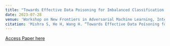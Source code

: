 ```yaml
---
title: "Towards Effective Data Poisoning for Imbalanced Classification."
date: 2023-07-28
venue: 'Workshop on New Frontiers in Adversarial Machine Learning, International Conference on Machine Learning'
citation: 'Mishra S, He H, Wang H. “Towards Effective Data Poisoning for Imbalanced Classification.” AdvML Frontiers Workshop, International Conference of Machine Learning (ICML) 2023.'
---
```


[Access Paper here](https://icml.cc/virtual/2023/29590)
